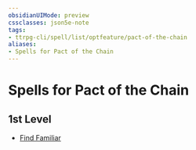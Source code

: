 ```yaml
---
obsidianUIMode: preview
cssclasses: json5e-note
tags:
- ttrpg-cli/spell/list/optfeature/pact-of-the-chain
aliases:
- Spells for Pact of the Chain
---
```

# Spells for Pact of the Chain

## 1st Level

- [Find Familiar](Інструменти%20ДМ/CLI/spells/find-familiar-xphb.md "XPHB")